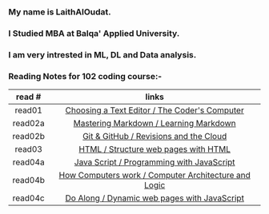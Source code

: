 

### My name is LaithAlOudat.
### I Studied MBA at Balqa' Applied University.
### I am very intrested in ML, DL and Data analysis.


### Reading Notes for 102 coding course:-

| read #      | links                                                                    |
|:-----------:|:-----------:                                                             |
| read01      |[Choosing a Text Editor / The Coder's Computer](https://laithaloudat.github.io/Reading-Notes/read01)        |
| read02a     |[Mastering Markdown / Learning Markdown](https://laithaloudat.github.io/Reading-Notes/read02a)         |
| read02b     |[Git & GitHub / Revisions and the Cloud](https://laithaloudat.github.io/Reading-Notes/read02b)      |
| read03      |[HTML / Structure web pages with HTML](https://laithaloudat.github.io/Reading-Notes/read03)      |
| read04a     |[Java Script / Programming with JavaScript](https://laithaloudat.github.io/Reading-Notes/read04a)       |
| read04b     |[How Computers work / Computer Architecture and Logic](https://laithaloudat.github.io/Reading-Notes/read04b)   |
| read04c     |[Do Along / Dynamic web pages with JavaScript](https://laithaloudat.github.io/reading04c/)|


